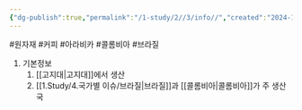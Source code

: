 ```yaml
---
{"dg-publish":true,"permalink":"/1-study/2//3/info//","created":"2024-11-20T21:02:28.927+09:00","updated":"2025-06-26T13:30:31.156+09:00"}
---
```


#원자재 #커피 #아라비카 #콜롬비아 #브라질


1. 기본정보
	1. [[고지대\|고지대]]에서 생산
	2.  [[1.Study/4.국가별 이슈/브라질\|브라질]]과 [[콜롬비아\|콜롬비아]]가 주 생산국